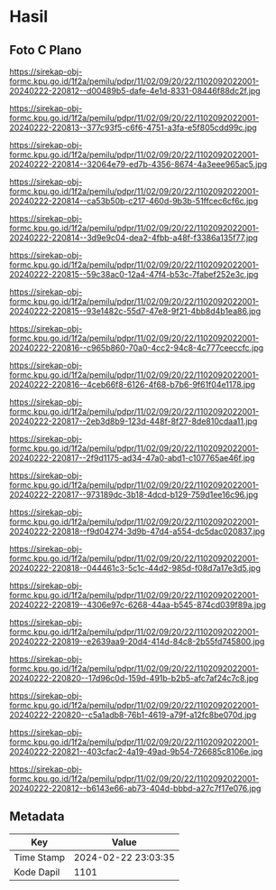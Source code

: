 # Hasil

## Foto C Plano

https://sirekap-obj-formc.kpu.go.id/1f2a/pemilu/pdpr/11/02/09/20/22/1102092022001-20240222-220812--d00489b5-dafe-4e1d-8331-08446f88dc2f.jpg

https://sirekap-obj-formc.kpu.go.id/1f2a/pemilu/pdpr/11/02/09/20/22/1102092022001-20240222-220813--377c93f5-c6f6-4751-a3fa-e5f805cdd99c.jpg

https://sirekap-obj-formc.kpu.go.id/1f2a/pemilu/pdpr/11/02/09/20/22/1102092022001-20240222-220814--32064e79-ed7b-4356-8674-4a3eee965ac5.jpg

https://sirekap-obj-formc.kpu.go.id/1f2a/pemilu/pdpr/11/02/09/20/22/1102092022001-20240222-220814--ca53b50b-c217-460d-9b3b-51ffcec6cf6c.jpg

https://sirekap-obj-formc.kpu.go.id/1f2a/pemilu/pdpr/11/02/09/20/22/1102092022001-20240222-220814--3d9e9c04-dea2-4fbb-a48f-f3386a135f77.jpg

https://sirekap-obj-formc.kpu.go.id/1f2a/pemilu/pdpr/11/02/09/20/22/1102092022001-20240222-220815--59c38ac0-12a4-47f4-b53c-7fabef252e3c.jpg

https://sirekap-obj-formc.kpu.go.id/1f2a/pemilu/pdpr/11/02/09/20/22/1102092022001-20240222-220815--93e1482c-55d7-47e8-9f21-4bb8d4b1ea86.jpg

https://sirekap-obj-formc.kpu.go.id/1f2a/pemilu/pdpr/11/02/09/20/22/1102092022001-20240222-220816--c965b860-70a0-4cc2-94c8-4c777ceeccfc.jpg

https://sirekap-obj-formc.kpu.go.id/1f2a/pemilu/pdpr/11/02/09/20/22/1102092022001-20240222-220816--4ceb66f8-6126-4f68-b7b6-9f61f04e1178.jpg

https://sirekap-obj-formc.kpu.go.id/1f2a/pemilu/pdpr/11/02/09/20/22/1102092022001-20240222-220817--2eb3d8b9-123d-448f-8f27-8de810cdaa11.jpg

https://sirekap-obj-formc.kpu.go.id/1f2a/pemilu/pdpr/11/02/09/20/22/1102092022001-20240222-220817--2f9d1175-ad34-47a0-abd1-c107765ae46f.jpg

https://sirekap-obj-formc.kpu.go.id/1f2a/pemilu/pdpr/11/02/09/20/22/1102092022001-20240222-220817--973189dc-3b18-4dcd-b129-759d1ee16c96.jpg

https://sirekap-obj-formc.kpu.go.id/1f2a/pemilu/pdpr/11/02/09/20/22/1102092022001-20240222-220818--f9d04274-3d9b-47d4-a554-dc5dac020837.jpg

https://sirekap-obj-formc.kpu.go.id/1f2a/pemilu/pdpr/11/02/09/20/22/1102092022001-20240222-220818--044461c3-5c1c-44d2-985d-f08d7a17e3d5.jpg

https://sirekap-obj-formc.kpu.go.id/1f2a/pemilu/pdpr/11/02/09/20/22/1102092022001-20240222-220819--4306e97c-6268-44aa-b545-874cd039f89a.jpg

https://sirekap-obj-formc.kpu.go.id/1f2a/pemilu/pdpr/11/02/09/20/22/1102092022001-20240222-220819--e2639aa9-20d4-414d-84c8-2b55fd745800.jpg

https://sirekap-obj-formc.kpu.go.id/1f2a/pemilu/pdpr/11/02/09/20/22/1102092022001-20240222-220820--17d96c0d-159d-491b-b2b5-afc7af24c7c8.jpg

https://sirekap-obj-formc.kpu.go.id/1f2a/pemilu/pdpr/11/02/09/20/22/1102092022001-20240222-220820--c5a1adb8-76b1-4619-a79f-a12fc8be070d.jpg

https://sirekap-obj-formc.kpu.go.id/1f2a/pemilu/pdpr/11/02/09/20/22/1102092022001-20240222-220821--403cfac2-4a19-49ad-9b54-726685c8106e.jpg

https://sirekap-obj-formc.kpu.go.id/1f2a/pemilu/pdpr/11/02/09/20/22/1102092022001-20240222-220812--b6143e66-ab73-404d-bbbd-a27c7f17e076.jpg


## Metadata

| Key        | Value               |
| ---------- | ------------------- |
| Time Stamp | 2024-02-22 23:03:35 |
| Kode Dapil | 1101                |



